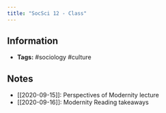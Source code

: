 ```yaml
---
title: "SocSci 12 - Class"
---
```


## Information
- **Tags:** #sociology #culture  

## Notes
-  [[2020-09-15]]: Perspectives of Modernity lecture
-  [[2020-09-16]]: Modernity Reading takeaways